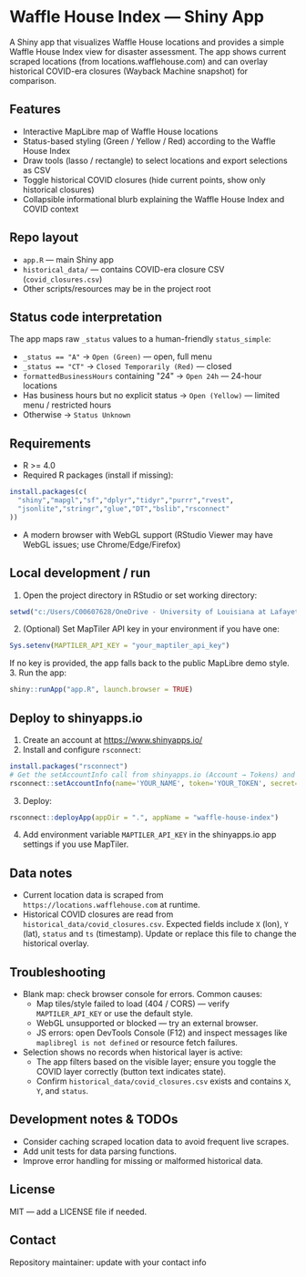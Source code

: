 # Waffle House Index — Shiny App

A Shiny app that visualizes Waffle House locations and provides a simple Waffle House Index view for disaster assessment. The app shows current scraped locations (from locations.wafflehouse.com) and can overlay historical COVID-era closures (Wayback Machine snapshot) for comparison.

## Features

- Interactive MapLibre map of Waffle House locations
- Status-based styling (Green / Yellow / Red) according to the Waffle House Index
- Draw tools (lasso / rectangle) to select locations and export selections as CSV
- Toggle historical COVID closures (hide current points, show only historical closures)
- Collapsible informational blurb explaining the Waffle House Index and COVID context

## Repo layout

- `app.R` — main Shiny app
- `historical_data/` — contains COVID-era closure CSV (`covid_closures.csv`)
- Other scripts/resources may be in the project root

## Status code interpretation

The app maps raw `_status` values to a human-friendly `status_simple`:

- `_status == "A"` → `Open (Green)` — open, full menu
- `_status == "CT"` → `Closed Temporarily (Red)` — closed
- `formattedBusinessHours` containing "24" → `Open 24h` — 24-hour locations
- Has business hours but no explicit status → `Open (Yellow)` — limited menu / restricted hours
- Otherwise → `Status Unknown`

## Requirements

- R >= 4.0
- Required R packages (install if missing):

```r
install.packages(c(
  "shiny","mapgl","sf","dplyr","tidyr","purrr","rvest",
  "jsonlite","stringr","glue","DT","bslib","rsconnect"
))
```

- A modern browser with WebGL support (RStudio Viewer may have WebGL issues; use Chrome/Edge/Firefox)

## Local development / run

1. Open the project directory in RStudio or set working directory:

```r
setwd("c:/Users/C00607628/OneDrive - University of Louisiana at Lafayette/Documents/github_repos/WHI")
```

2. (Optional) Set MapTiler API key in your environment if you have one:

```r
Sys.setenv(MAPTILER_API_KEY = "your_maptiler_api_key")
```

If no key is provided, the app falls back to the public MapLibre demo style. 3. Run the app:

```r
shiny::runApp("app.R", launch.browser = TRUE)
```

## Deploy to shinyapps.io

1. Create an account at https://www.shinyapps.io/
2. Install and configure `rsconnect`:

```r
install.packages("rsconnect")
# Get the setAccountInfo call from shinyapps.io (Account → Tokens) and run it:
rsconnect::setAccountInfo(name='YOUR_NAME', token='YOUR_TOKEN', secret='YOUR_SECRET')
```

3. Deploy:

```r
rsconnect::deployApp(appDir = ".", appName = "waffle-house-index")
```

4. Add environment variable `MAPTILER_API_KEY` in the shinyapps.io app settings if you use MapTiler.

## Data notes

- Current location data is scraped from `https://locations.wafflehouse.com` at runtime.
- Historical COVID closures are read from `historical_data/covid_closures.csv`. Expected fields include `X` (lon), `Y` (lat), `status` and `ts` (timestamp). Update or replace this file to change the historical overlay.

## Troubleshooting

- Blank map: check browser console for errors. Common causes:
  - Map tiles/style failed to load (404 / CORS) — verify `MAPTILER_API_KEY` or use the default style.
  - WebGL unsupported or blocked — try an external browser.
  - JS errors: open DevTools Console (F12) and inspect messages like `maplibregl is not defined` or resource fetch failures.
- Selection shows no records when historical layer is active:
  - The app filters based on the visible layer; ensure you toggle the COVID layer correctly (button text indicates state).
  - Confirm `historical_data/covid_closures.csv` exists and contains `X`, `Y`, and `status`.

## Development notes & TODOs

- Consider caching scraped location data to avoid frequent live scrapes.
- Add unit tests for data parsing functions.
- Improve error handling for missing or malformed historical data.

## License

MIT — add a LICENSE file if needed.

## Contact

Repository maintainer: update with your contact info

